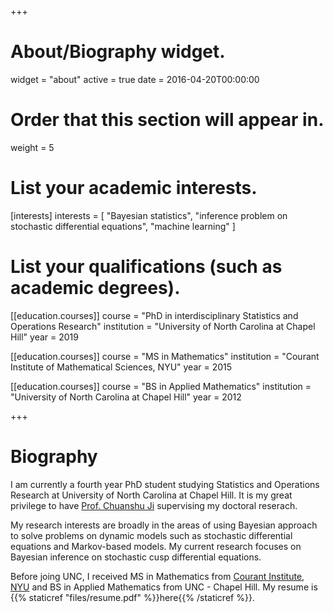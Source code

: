 +++
# About/Biography widget.
widget = "about"
active = true
date = 2016-04-20T00:00:00

# Order that this section will appear in.
weight = 5

# List your academic interests.
[interests]
  interests = [
    "Bayesian statistics",
    "inference problem on stochastic differential equations",
    "machine learning"
  ]

# List your qualifications (such as academic degrees).
[[education.courses]]
  course = "PhD in interdisciplinary Statistics and Operations Research"
  institution = "University of North Carolina at Chapel Hill"
  year = 2019

[[education.courses]]
  course = "MS in Mathematics"
  institution = "Courant Institute of Mathematical Sciences, NYU"
  year = 2015

[[education.courses]]
  course = "BS in Applied Mathematics"
  institution = "University of North Carolina at Chapel Hill"
  year = 2012
 
+++

# Biography

I am currently a fourth year PhD student studying Statistics and Operations Research at University of North Carolina at Chapel Hill. It is my great privilege to have [Prof. Chuanshu Ji](http://www.stat.unc.edu/faculty/ji.html) supervising my doctoral reserach. 
 
 My research interests are broadly in the areas of using Bayesian approach to solve problems on dynamic models such as stochastic differential equations and Markov-based models. My current research focuses on Bayesian inference on stochastic cusp differential equations. 

 Before joing UNC, I received MS in Mathematics from [Courant Institute, NYU](https://cims.nyu.edu/) and BS in Applied Mathematics from UNC - Chapel Hill. My resume is {{% staticref "files/resume.pdf" %}}here{{% /staticref %}}.
